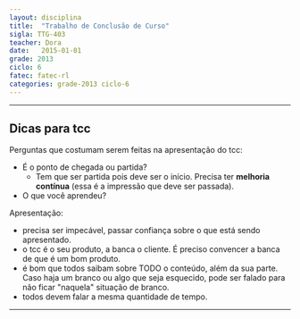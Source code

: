 ```yaml
---
layout: disciplina
title:  "Trabalho de Conclusão de Curso"
sigla: TTG-403
teacher: Dora
date:   2015-01-01
grade: 2013
ciclo: 6
fatec: fatec-rl
categories: grade-2013 ciclo-6
---
```

***

## Dicas para tcc

Perguntas que costumam serem feitas na apresentação do tcc:

- É o ponto de chegada ou partida?
	+ Tem que ser partida pois deve ser o início. Precisa ter **melhoria contínua** (essa é a impressão que deve ser passada).
- O que você aprendeu?

Apresentação:
- precisa ser impecável, passar confiança sobre o que está sendo apresentado.
- o tcc é o seu produto, a banca o cliente. É preciso convencer a banca de que é um bom produto.
- é bom que todos saibam sobre TODO o conteúdo, além da sua parte. Caso haja um branco ou algo que seja esquecido, pode ser falado para não ficar "naquela" situação de branco.
- todos devem falar a mesma quantidade de tempo.

***
